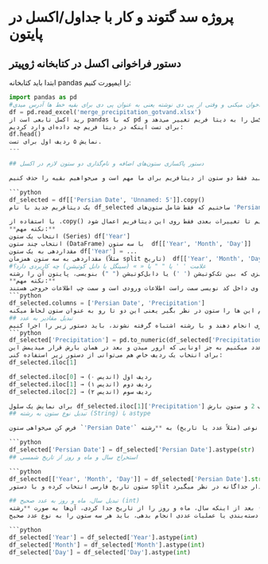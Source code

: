 # پروژه سد گتوند و کار با جداول/اکسل در پایتون

## دستور فراخوانی اکسل در کتابخانه ژوپیتر

ابتدا باید کتابخانه pandas را ایمپورت کنیم:

```python
import pandas as pd
#هر وقت ایمپورت رو میزنی بعد اسم یک کتابخانه یعنی اونو فراخوان میکنی و وقتی از پی دی نوشته یعنی به عنوان پی دی برای بقیه خط ها آدرس میدی
df = pd.read_excel('merge_precipitation_gotvand.xlsx')
رید اکسل تابعی است از pandas که با pd مشخصش کردیم. در خط بالا که اکسل را به دیتا فریم تغییر می‌دهد و df هم همان دیتا فریم فضای مورد نظر ما هستش. عملگر پی دی برای این است که در فضای پاندا بخواند آن را
برای تست اینکه در دیتا فریم چه داده‌ای وارد کردیم:
df.head()
نمایش ۵ ردیف اول برای تست.
---

## دستور پاکسازی ستون‌های اضافه و نام‌گذاری دو ستون لازم در اکسل

فرض کنید فقط دو ستون از دیتافریم برای ما مهم است و می‌خواهیم بقیه را حذف کنیم:

```python
df_selected = df[['Persian Date', 'Unnamed: 5']].copy()
یک دیتافریم جدید با نام df_selected ساختیم که فقط شامل ستون‌های 'Persian Date' و 'Unnamed: 5' از دیتافریم اصلی است.

با استفاده از .copy() یک نسخه مستقل از داده‌ها گرفتیم تا تغییرات بعدی فقط روی این دیتافریم اعمال شود.
**نکته مهم:** 
انتخاب یک ستون (Series)	df['Year']
انتخاب چند ستون (DataFrame) با سه ستون	df[['Year', 'Month', 'Day']]
مقداردهی به یک ستون	df['Year'] = ...
مقداردهی به سه ستون همزمان (مثلاً split تاریخ)	df[['Year', 'Month', 'Day']] = ...
#علامت ' ' یا " " یا « » (سینگل یا دابل کوتیشن) چه کاربردی دارد؟
هر چیزی که بین تک‌کوتیشن (' ') یا دابل‌کوتیشن (" ") بنویسی، پایتون آن را رشته (متن، string) در نظر می‌گیرد.
**نکته مهم:**
در مساوی داخل کد نویسی سمت راست اطلاعات ورودی است و سمت چپ اطلاعات خروجی هستند 
```python
df_selected.columns = ['Persian Date', 'Precipitation']
نحوه خوانش پایتون از چپ به راست هستش و و وقتی در [] دو تا اسم به صورت رشته میدیم به ترتیب از چپ به راست آن ها را شماره یک و دیگری را شماره دو و بعد از خروجی میخواهیم این ها را ستون در نظر بگیر یعنی این دو تا رو به عنوان ستون لحاظ میکنه
## تبدیل مقادیر به عدد
برای اینکه مقادیر داخل اکسل محاسبات ریاضی یا آماری انجام دهند و با رشته اشتباه گرفته نشوند، باید دستور زیر را اجرا کنیم:
```python
df_selected['Precipitation'] = pd.to_numeric(df_selected['Precipitation'], errors='coerce')
ستون بارش را که قبلا گفتیم این ستون را برایمان تشکیل بده با دستوری که از پاندا فراخوان میکنیم تبدیل به عدد میکنیم به جز اونایی که ارور میدن و بعد در همان بارش قرار میدیمش اینerrors='coerce' هم سلول هایی که مقدار ندارند را nan در نظر میگیرد. 
برای انتخاب یک ردیف خاص هم می‌توانی از دستور زیر استفاده کنی:
df_selected.iloc[1]

df_selected.iloc[0] → ردیف اول (اندیس ۰)
df_selected.iloc[1] → ردیف دوم (اندیس ۱)
df_selected.iloc[2] → ردیف سوم (اندیس ۲)

برای نمایش یک سلول df_selected.iloc[1]['Precipitation'] اوکیه که میگه ردیف 2 و ستون بارش
## تبدیل نوع ستون به رشته (String) با astype

فرض کن می‌خواهی ستون `'Persian Date'` را از هر نوعی (مثلاً عدد یا تاریخ) به **رشته** (string) تبدیل کنی. کافی است از تابع `astype(str).` استفاده کنی:

```python
df_selected['Persian Date'] = df_selected['Persian Date'].astype(str)
## استخراج سال و ماه و روز از تاریخ شمسی

```python
df_selected[['Year', 'Month', 'Day']] = df_selected['Persian Date'].str.split('/', expand=True)
ستون تاریخ فارسی انتخاب کرده و با دستور split با / آن ها جدا و برای هر کدام یک مقدار جداگانه در نظر میگیرد

## تبدیل سال، ماه و روز به عدد صحیح (int)
بعد از اینکه سال، ماه و روز را از تاریخ جدا کردی، آن‌ها به صورت **رشته (string)** ذخیره می‌شوند.  
برای اینکه بتوانی دسته‌بندی یا عملیات عددی انجام بدهی، باید هر سه ستون را به نوع عدد صحیح (`int`) تبدیل کنی:

```python
df_selected['Year'] = df_selected['Year'].astype(int)
df_selected['Month'] = df_selected['Month'].astype(int)
df_selected['Day'] = df_selected['Day'].astype(int)
